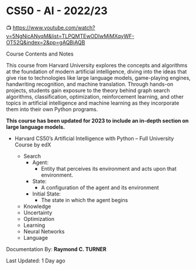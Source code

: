 # CS50 - AI - 2022/23

📺 <https://www.youtube.com/watch?v=5NgNicANyqM&list=TLPQMTEwODIwMjMXqyWF-OT52Q&index=2&pp=gAQBiAQB>

Course Contents and Notes

This course from Harvard University explores the concepts and algorithms at the foundation of modern artificial intelligence, diving into the ideas that give rise to technologies like large language models, game-playing engines, handwriting recognition, and machine translation. Through hands-on projects, students gain exposure to the theory behind graph search algorithms, classification, optimization, reinforcement learning, and other topics in artificial intelligence and machine learning as they incorporate them into their own Python programs.

**This course has been updated for 2023 to include an in-depth section on large language models.**

* Harvard CS50’s Artificial Intelligence with Python – Full University Course by edX

    * Search
        * Agent:
            * Entity that perceives its environment and acts upon that environment.
        * State:
            * A configuration of the agent and its environment
        * Initial State:
            * The state in which the agent begins
    * Knowledge
    * Uncertainty
    * Optimization
    * Learning
    * Neural Networks
    * Language




Documentation By: **Raymond C. TURNER**

Last Updated: 1 Day ago